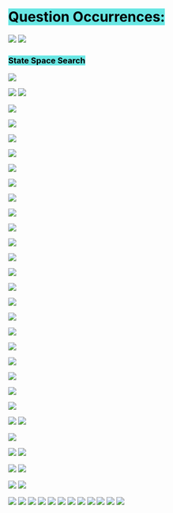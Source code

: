 # <mark style="background: #69E7E4;">Question Occurrences:</mark>

![](https://i.imgur.com/JHGZwp1.png)
![](https://i.imgur.com/3Zx5XDc.png)

### <mark style="background: #69E7E4;">State Space Search</mark>

![](https://i.imgur.com/TXMApCM.png)

![](https://i.imgur.com/d9Z4gIf.png)
![](https://i.imgur.com/kvxcxZU.png)

![](https://i.imgur.com/4UdhrRa.png)

![](https://i.imgur.com/u3Z2qVg.png)

![](https://i.imgur.com/Bl2Cvgd.png)

![](https://i.imgur.com/2pm285h.png)

![](https://i.imgur.com/i0TRgpt.png)

![](https://i.imgur.com/jK7ZIQ2.png)

![](https://i.imgur.com/hQd8WGd.png)

![](https://i.imgur.com/ncHAspG.png)

![](https://i.imgur.com/mJ5jXWd.png)

![](https://i.imgur.com/8MbzADQ.png)

![](https://i.imgur.com/7VHtpAJ.png)

![](https://i.imgur.com/vOJIjS3.png)

![](https://i.imgur.com/pI1Zo5f.png)

![](https://i.imgur.com/rjbAmRw.png)

![](https://i.imgur.com/x71dLmN.png)

![](https://i.imgur.com/ALbN8gy.png)

![](https://i.imgur.com/nJmZ2ph.png)

![](https://i.imgur.com/V7oLbzl.png)

![](https://i.imgur.com/SfsVp2u.png)

![](https://i.imgur.com/nPCyq62.png)

![](https://i.imgur.com/I43OdfF.png)

![](https://i.imgur.com/hKxs3dV.png)
![](https://i.imgur.com/aX3DlsS.png)

![](https://i.imgur.com/ABMFyHk.png)

![](https://i.imgur.com/9iA0p1r.png)
![](https://i.imgur.com/mgyQUr0.png)

![](https://i.imgur.com/FU4hM2j.png)
![](https://i.imgur.com/eugiTGE.png)

![](https://i.imgur.com/2BmXzhh.png)
![](https://i.imgur.com/sOJPHj5.png)

![](https://i.imgur.com/5snY1TV.png)
![](https://i.imgur.com/Z2xdCVm.png)
![](https://i.imgur.com/NGRasaU.png)
![](https://i.imgur.com/fld3Sxv.png)
![](https://i.imgur.com/u9lveZk.png)
![](https://i.imgur.com/XwatFO6.png)
![](https://i.imgur.com/IBLbgHI.png)
![](https://i.imgur.com/J7Fqr18.png)
![](https://i.imgur.com/7KISv2E.png)
![](https://i.imgur.com/HaE0Ex1.png)
![](https://i.imgur.com/jGJujT1.png)
![](https://i.imgur.com/A1UAJHx.png)
